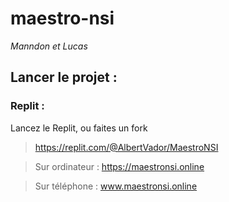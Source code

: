 # maestro-nsi
*Manndon et Lucas*


## Lancer le projet :

### Replit :

Lancez le Replit, ou faites un fork

> https://replit.com/@AlbertVador/MaestroNSI

> Sur ordinateur : https://maestronsi.online

> Sur téléphone : www.maestronsi.online
